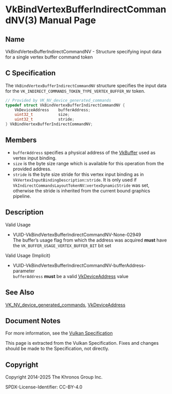 # VkBindVertexBufferIndirectCommandNV(3) Manual Page

## Name

VkBindVertexBufferIndirectCommandNV - Structure specifying input data for a single vertex buffer command token



## [](#_c_specification)C Specification

The `VkBindVertexBufferIndirectCommandNV` structure specifies the input data for the `VK_INDIRECT_COMMANDS_TOKEN_TYPE_VERTEX_BUFFER_NV` token.

```c++
// Provided by VK_NV_device_generated_commands
typedef struct VkBindVertexBufferIndirectCommandNV {
    VkDeviceAddress    bufferAddress;
    uint32_t           size;
    uint32_t           stride;
} VkBindVertexBufferIndirectCommandNV;
```

## [](#_members)Members

- `bufferAddress` specifies a physical address of the [VkBuffer](https://registry.khronos.org/vulkan/specs/latest/man/html/VkBuffer.html) used as vertex input binding.
- `size` is the byte size range which is available for this operation from the provided address.
- `stride` is the byte size stride for this vertex input binding as in `VkVertexInputBindingDescription`::`stride`. It is only used if `VkIndirectCommandsLayoutTokenNV`::`vertexDynamicStride` was set, otherwise the stride is inherited from the current bound graphics pipeline.

## [](#_description)Description

Valid Usage

- [](#VUID-VkBindVertexBufferIndirectCommandNV-None-02949)VUID-VkBindVertexBufferIndirectCommandNV-None-02949  
  The buffer’s usage flag from which the address was acquired **must** have the `VK_BUFFER_USAGE_VERTEX_BUFFER_BIT` bit set

Valid Usage (Implicit)

- [](#VUID-VkBindVertexBufferIndirectCommandNV-bufferAddress-parameter)VUID-VkBindVertexBufferIndirectCommandNV-bufferAddress-parameter  
  `bufferAddress` **must** be a valid [VkDeviceAddress](https://registry.khronos.org/vulkan/specs/latest/man/html/VkDeviceAddress.html) value

## [](#_see_also)See Also

[VK\_NV\_device\_generated\_commands](https://registry.khronos.org/vulkan/specs/latest/man/html/VK_NV_device_generated_commands.html), [VkDeviceAddress](https://registry.khronos.org/vulkan/specs/latest/man/html/VkDeviceAddress.html)

## [](#_document_notes)Document Notes

For more information, see the [Vulkan Specification](https://registry.khronos.org/vulkan/specs/latest/html/vkspec.html#VkBindVertexBufferIndirectCommandNV)

This page is extracted from the Vulkan Specification. Fixes and changes should be made to the Specification, not directly.

## [](#_copyright)Copyright

Copyright 2014-2025 The Khronos Group Inc.

SPDX-License-Identifier: CC-BY-4.0